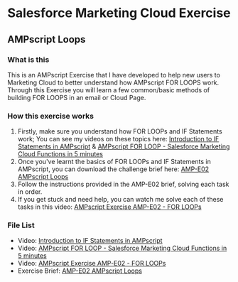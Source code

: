 
# Salesforce Marketing Cloud Exercise
## AMPscript Loops

### What is this
This is an AMPscript Exercise that I have developed to help new users to Marketing Cloud to better understand how AMPscript FOR LOOPS work.
Through this Exercise you will learn a few common/basic methods of building FOR LOOPS in an email or Cloud Page.</br>

### How this exercise works
1. Firstly, make sure you understand how FOR LOOPs and IF Statements work; You can see my videos on these topics here: [Introduction to IF Statements in AMPscript](https://youtu.be/zpYzHklr_3M) & [AMPscript FOR LOOP - Salesforce Marketing Cloud Functions in 5 minutes](https://youtu.be/dvohaNrpevk) <br/>
2. Once you've learnt the basics of FOR LOOPs and IF Statements in AMPscript, you can download the challenge brief here: [AMP-E02 AMPscript Loops](AMP-E01%20IF%20Statements%201.pdf)<br/>
3. Follow the instructions provided in the AMP-E02 brief, solving each task in order.<br/>
5. If you get stuck and need help, you can watch me solve each of these tasks in this video: [AMPscript Exercise AMP-E02 - FOR LOOPs](https://www.youtube.com/c/CameronRobert)<br/>


### File List
- Video: [Introduction to IF Statements in AMPscript](https://youtu.be/zpYzHklr_3M)
- Video: [AMPscript FOR LOOP - Salesforce Marketing Cloud Functions in 5 minutes](https://youtu.be/dvohaNrpevk)
- Video: [AMPscript Exercise AMP-E02 - FOR LOOPs](https://www.youtube.com/c/CameronRobert)
- Exercise Brief: [AMP-E02 AMPscript Loops](AMP-E02%20AMPscript%20Loops.pdf) 

